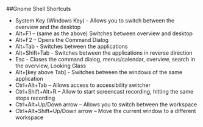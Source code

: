 ##Gnome Shell Shortcuts

- System Key (Windows Key) - Allows you to switch between the overview and the desktop
- Alt+F1 – (same as the above) Switches between overview and desktop
- Alt+F2 – Opens the Command Dialog
- Alt+Tab - Switches between the applications
- Alt+Shift+Tab - Switches between the applications in reverse direction
- Esc - Closes the command dialog, menus/calendar, overview, search in the overview, Looking Glass
- Alt+[key above Tab] - Switches between the windows of the same application
- Ctrl+Alt+Tab – Allows access to accessibility switcher
- Ctrl+Shift+Alt+R – Allow to start screencast recording, hitting the same stops recording
- Ctrl+Alt+Up/Down arrow – Allows you to switch between the workspace
- Ctrl+Alt+Shift+Up/Down arrow – Move the current window to a different workspace
